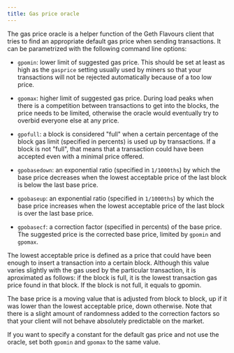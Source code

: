```yaml
---
title: Gas price oracle
---
```


The gas price oracle is a helper function of the Geth Flavours client that tries to find an
appropriate default gas price when sending transactions. It can be parametrized with the
following command line options:

- `gpomin`: lower limit of suggested gas price. This should be set at least as high as the
  `gasprice` setting usually used by miners so that your transactions will not be rejected
  automatically because of a too low price.

- `gpomax`: higher limit of suggested gas price. During load peaks when there is a
  competition between transactions to get into the blocks, the price needs to be limited,
  otherwise the oracle would eventually try to overbid everyone else at any price.

- `gpofull`: a block is considered "full" when a certain percentage of the block gas limit
  (specified in percents) is used up by transactions. If a block is not "full", that means
  that a transaction could have been accepted even with a minimal price offered.

- `gpobasedown`: an exponential ratio (specified in `1/1000ths`) by which the base price
  decreases when the lowest acceptable price of the last block is below the last base
  price.

- `gpobaseup`: an exponential ratio (specified in `1/1000ths`) by which the base price
  increases when the lowest acceptable price of the last block is over the last base
  price.

- `gpobasecf`: a correction factor (specified in percents) of the base price. The
  suggested price is the corrected base price, limited by `gpomin` and `gpomax`.

The lowest acceptable price is defined as a price that could have been enough to insert a
transaction into a certain block. Although this value varies slightly with the gas used by
the particular transaction, it is aproximated as follows: if the block is full, it is the
lowest transaction gas price found in that block. If the block is not full, it equals to
gpomin.

The base price is a moving value that is adjusted from block to block, up if it was lower
than the lowest acceptable price, down otherwise. Note that there is a slight amount of
randomness added to the correction factors so that your client will not behave absolutely
predictable on the market.

If you want to specify a constant for the default gas price and not use the oracle, set
both `gpomin` and `gpomax` to the same value.
